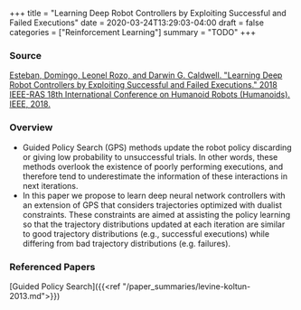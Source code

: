 +++
title = "Learning Deep Robot Controllers by Exploiting Successful and Failed Executions"
date = 2020-03-24T13:29:03-04:00
draft = false
categories = ["Reinforcement Learning"]
summary = "TODO"
+++

### Source
[Esteban, Domingo, Leonel Rozo, and Darwin G. Caldwell. "Learning Deep Robot Controllers by Exploiting Successful and Failed Executions." 2018 IEEE-RAS 18th International Conference on Humanoid Robots (Humanoids). IEEE, 2018.](https://www.researchgate.net/profile/Leonel_Rozo/publication/328477796_Learning_Deep_Robot_Controllers_by_Exploiting_Successful_and_Failed_Executions/links/5bd050254585152b14515e92/Learning-Deep-Robot-Controllers-by-Exploiting-Successful-and-Failed-Executions.pdf)

### Overview
- Guided Policy Search (GPS) methods update the robot policy discarding or giving low probability to unsuccessful trials. In other words, these methods overlook the existence of poorly performing executions, and therefore tend to underestimate the information of these interactions in next iterations.
- In this paper we propose to learn deep neural network controllers with an extension of GPS that considers trajectories optimized with dualist constraints. These constraints are aimed at assisting the policy learning so that the trajectory distributions updated at each iteration are similar to good trajectory distributions (e.g., successful executions) while differing from bad trajectory distributions (e.g. failures).

### Referenced Papers
[Guided Policy Search]({{<ref "/paper_summaries/levine-koltun-2013.md">}})
